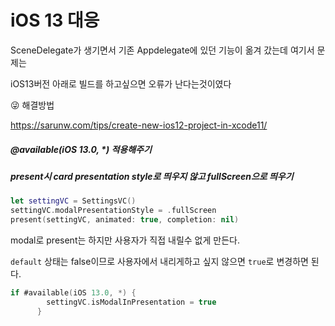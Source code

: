 # iOS 13 대응

SceneDelegate가 생기면서 기존 Appdelegate에 있던 기능이 옮겨 갔는데 여기서 문제는

iOS13버전 아래로 빌드를 하고싶으면 오류가 난다는것이였다



😜 해결방법

https://sarunw.com/tips/create-new-ios12-project-in-xcode11/

##### @available(iOS 13.0, *) 적용해주기





##### present시 card presentation style로 띄우지 않고 fullScreen으로 띄우기

~~~swift
let settingVC = SettingsVC()
settingVC.modalPresentationStyle = .fullScreen
present(settingVC, animated: true, completion: nil)
~~~



modal로 present는 하지만 사용자가 직접 내릴수 없게 만든다.

`default` 상태는 false이므로 사용자에서 내리게하고 싶지 않으면 `true`로 변경하면 된다.

~~~swift
if #available(iOS 13.0, *) {
        settingVC.isModalInPresentation = true
      }
~~~

